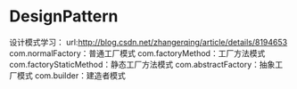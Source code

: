 # DesignPattern

设计模式学习：
url:http://blog.csdn.net/zhangerqing/article/details/8194653
com.normalFactory：普通工厂模式
com.factoryMethod：工厂方法模式
com.factoryStaticMethod：静态工厂方法模式
com.abstractFactory：抽象工厂模式
com.builder：建造者模式
